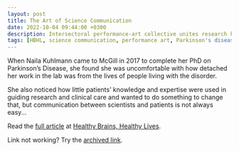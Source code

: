 ```yaml
---
layout: post
title: The Art of Science Communication
date: 2022-10-04 09:44:00 +0300
description: Intersectoral performance-art collective unites research knowledge and lived experience of neurodegenerative disease
tags: [HBHL, science communication, performance art, Parkinson's disease, neuroscience, research, neurodegenerative disease]
---
```

When Naila Kuhlmann came to McGill in 2017 to complete her PhD on Parkinson’s Disease, she found she was uncomfortable with how detached her work in the lab was from the lives of people living with the disorder.

She also noticed how little patients’ knowledge and expertise were used in guiding research and clinical care and wanted to do something to change that, but communication between scientists and patients is not always easy...

Read the <a href="https://www.mcgill.ca/hbhl/article/research-spotlight/art-science-communication">full article</a> at <a href="https://www.mcgill.ca/hbhl/category/article-categories/research-spotlight">Healthy Brains, Healthy Lives</a>.

Link not working? Try the <a href="">archived link</a>.
